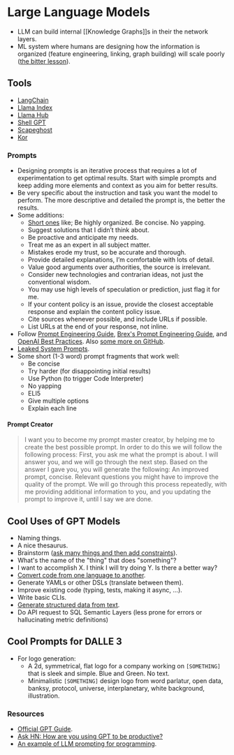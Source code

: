 # Large Language Models

- LLM can build internal [[Knowledge Graphs]]s in their the network layers.
- ML system where humans are designing how the information is organized (feature engineering, linking, graph building) will scale poorly ([the bitter lesson](http://www.incompleteideas.net/IncIdeas/BitterLesson.html)).

## Tools

- [LangChain](https://python.langchain.com/en/latest/)
- [Llama Index](https://github.com/jerryjliu/llama_index)
- [Llama Hub](https://llamahub.ai/)
- [Shell GPT](https://github.com/TheR1D/shell_gpt)
- [Scapeghost](https://jamesturk.github.io/scrapeghost/)
- [Kor](https://eyurtsev.github.io/kor/index.html)

### Prompts

- Designing prompts is an iterative process that requires a lot of experimentation to get optimal results. Start with simple prompts and keep adding more elements and context as you aim for better results.
- Be very specific about the instruction and task you want the model to perform. The more descriptive and detailed the prompt is, the better the results.
- Some additions:
  - [Short ones](https://x.com/simonw/status/1799577621363364224) like; Be highly organized. Be concise. No yapping.
  - Suggest solutions that I didn’t think about.
  - Be proactive and anticipate my needs.
  - Treat me as an expert in all subject matter.
  - Mistakes erode my trust, so be accurate and thorough.
  - Provide detailed explanations, I’m comfortable with lots of detail.
  - Value good arguments over authorities, the source is irrelevant.
  - Consider new technologies and contrarian ideas, not just the conventional wisdom.
  - You may use high levels of speculation or prediction, just flag it for me.
  - If your content policy is an issue, provide the closest acceptable response and explain the content policy issue.
  - Cite sources whenever possible, and include URLs if possible.
  - List URLs at the end of your response, not inline.
- Follow [Prompt Engineering Guide](https://www.promptingguide.ai/), [Brex's Prompt Engineering Guide](https://github.com/brexhq/prompt-engineering),  and [OpenAI Best Practices](https://help.openai.com/en/articles/6654000-best-practices-for-prompt-engineering-with-openai-api). Also [some more on GitHub](https://github.com/PickleBoxer/dev-chatgpt-prompts).
- [Leaked System Prompts](https://matt-rickard.com/a-list-of-leaked-system-prompts).
- Some short (1-3 word) prompt fragments that work well:
  - Be concise
  - Try harder (for disappointing initial results)
  - Use Python (to trigger Code Interpreter)
  - No yapping
  - ELI5
  - Give multiple options
  - Explain each line

#### Prompt Creator

> I want you to become my prompt master creator, by helping me to create the best possible prompt. In order to do this we will follow the following process:
> First, you ask me what the prompt is about. I will answer you, and we will go through the next step.
> Based on the answer I gave you, you will generate the following:
> An improved prompt, concise.
> Relevant questions you might have to improve the quality of the prompt.
> We will go through this process repeatedly, with me providing additional information to you, and you updating the prompt to improve it, until I say we are done.

## Cool Uses of GPT Models

- Naming things.
- A nice thesaurus.
- Brainstorm ([ask many things and then add constraints](https://twitter.com/emollick/status/1633941391121215490)).
- What's the name of the "thing" that does "something"?
- I want to accomplish X. I think I will try doing Y. Is there a better way?
- [Convert code from one language to another](https://twitter.com/sualehasif996/status/1635755267739598848).
- Generate YAMLs or other DSLs (translate between them).
- Improve existing code (typing, tests, making it async, ...).
- Write basic CLIs.
- [Generate structured data from text](https://thecaglereport.com/2023/03/16/nine-chatgpt-tricks-for-knowledge-graph-workers/).
- Do API request to SQL Semantic Layers (less prone for errors or hallucinating metric definitions)

## Cool Prompts for DALLE 3

- For logo generation:
  - A 2d, symmetrical, flat logo for a company working on `[SOMETHING]` that is sleek and simple. Blue and Green. No text.
  - Minimalistic `[SOMETHING]` design logo from word parlatur, open data, banksy, protocol, universe, interplanetary, white background, illustration.

### Resources

- [Official GPT Guide](https://platform.openai.com/docs/guides/gpt-best-practices).
- [Ask HN: How are you using GPT to be productive?](https://news.ycombinator.com/item?id=35299071&p=2)
- [An example of LLM prompting for programming](https://martinfowler.com/articles/2023-chatgpt-xu-hao.html).
